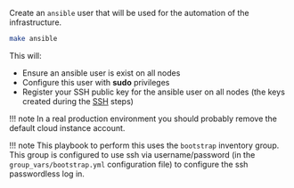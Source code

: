 Create an `ansible` user that will be used for the automation of the infrastructure.

```bash
make ansible
```

This will:

- Ensure an ansible user is exist on all nodes
- Configure this user with **sudo** privileges
- Register your SSH public key for the ansible user on all nodes (the keys created during the 
    [SSH](control-node/#ssh) steps)

!!! note
    In a real production environment you should probably remove the default cloud instance account.

!!! note
    This playbook to perform this uses the `bootstrap` inventory group.  This group is configured to use ssh via username/password (in the `group_vars/bootstrap.yml` configuration file) to configure the ssh passwordless log in.

